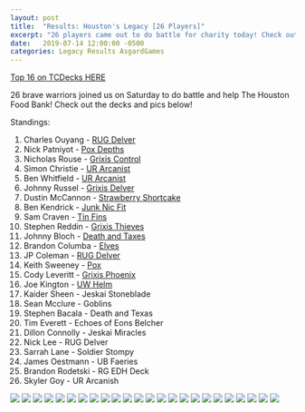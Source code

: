 ```yaml
---
layout: post
title:  "Results: Houston's Legacy [26 Players]"
excerpt: "26 players came out to do battle for charity today! Check out the results!"
date:   2019-07-14 12:00:00 -0500
categories: Legacy Results AsgardGames
---
```


[Top 16 on TCDecks HERE](https://www.tcdecks.net/deck.php?id=31085)

26 brave warriors joined us on Saturday to do battle and help The Houston Food Bank! Check out the decks and pics below!

Standings:

1. Charles Ouyang - [RUG Delver](https://www.tcdecks.net/deck.php?id=31085&iddeck=265462)
2. Nick Patniyot - [Pox Depths](https://www.tcdecks.net/deck.php?id=31085&iddeck=265463)
3. Nicholas Rouse - [Grixis Control](https://www.tcdecks.net/deck.php?id=31085&iddeck=265464)
4. Simon Christie - [UR Arcanist](https://www.tcdecks.net/deck.php?id=31085&iddeck=265465)
5. Ben Whitfield - [UR Arcanist](https://www.tcdecks.net/deck.php?id=31085&iddeck=265466)
6. Johnny Russel - [Grixis Delver](https://www.tcdecks.net/deck.php?id=31085&iddeck=265467)
7. Dustin McCannon - [Strawberry Shortcake](https://www.tcdecks.net/deck.php?id=31085&iddeck=265468)
8. Ben Kendrick - [Junk Nic Fit](https://www.tcdecks.net/deck.php?id=31085&iddeck=265469)
9. Sam Craven - [Tin Fins](https://www.tcdecks.net/deck.php?id=31085&iddeck=265470)
10. Stephen Reddin - [Grixis Thieves](https://www.tcdecks.net/deck.php?id=31085&iddeck=265471)
11. Johnny Bloch - [Death and Taxes](https://www.tcdecks.net/deck.php?id=31085&iddeck=265472)
12. Brandon Columba - [Elves](https://www.tcdecks.net/deck.php?id=31085&iddeck=265473)
13. JP Coleman - [RUG Delver](https://www.tcdecks.net/deck.php?id=31085&iddeck=265474)
14. Keith Sweeney - [Pox](https://www.tcdecks.net/deck.php?id=31085&iddeck=265475)
15. Cody Leveritt - [Grixis Phoenix](https://www.tcdecks.net/deck.php?id=31085&iddeck=265476)
16. Joe Kington - [UW Helm](https://www.tcdecks.net/deck.php?id=31085&iddeck=265477)
17. Kaider Sheen - Jeskai Stoneblade
18. Sean Mcclure - Goblins
19. Stephen Bacala - Death and Texas
20. Tim Everett - Echoes of Eons Belcher
21. Dillon Connolly - Jeskai Miracles
22. Nick Lee - RUG Delver
23. Sarrah Lane - Soldier Stompy
24. James Oestmann - UB Faeries
25. Brandon Rodetski - RG EDH Deck
26. Skyler Goy - UR Arcanish

![](https://images.lonestarlhurgoyfs.com/2019/07/13/1.jpg)
![](https://images.lonestarlhurgoyfs.com/2019/07/13/2.jpg)
![](https://images.lonestarlhurgoyfs.com/2019/07/13/3.jpg)
![](https://images.lonestarlhurgoyfs.com/2019/07/13/4.jpg)
![](https://images.lonestarlhurgoyfs.com/2019/07/13/5.jpg)
![](https://images.lonestarlhurgoyfs.com/2019/07/13/6.jpg)
![](https://images.lonestarlhurgoyfs.com/2019/07/13/7.jpg)
![](https://images.lonestarlhurgoyfs.com/2019/07/13/8.jpg)
![](https://images.lonestarlhurgoyfs.com/2019/07/13/9.jpg)
![](https://images.lonestarlhurgoyfs.com/2019/07/13/10.jpg)
![](https://images.lonestarlhurgoyfs.com/2019/07/13/11.jpg)
![](https://images.lonestarlhurgoyfs.com/2019/07/13/12.jpg)
![](https://images.lonestarlhurgoyfs.com/2019/07/13/13.jpg)
![](https://images.lonestarlhurgoyfs.com/2019/07/13/14.jpg)
![](https://images.lonestarlhurgoyfs.com/2019/07/13/15.jpg)
![](https://images.lonestarlhurgoyfs.com/2019/07/13/16.jpg)
![](https://images.lonestarlhurgoyfs.com/2019/07/13/17.jpg)
![](https://images.lonestarlhurgoyfs.com/2019/07/13/18.jpg)
![](https://images.lonestarlhurgoyfs.com/2019/07/13/19.jpg)
![](https://images.lonestarlhurgoyfs.com/2019/07/13/20.jpg)
![](https://images.lonestarlhurgoyfs.com/2019/07/13/21.jpg)
![](https://images.lonestarlhurgoyfs.com/2019/07/13/22.jpg)
![](https://images.lonestarlhurgoyfs.com/2019/07/13/23.jpg)
![](https://images.lonestarlhurgoyfs.com/2019/07/13/24.jpg)
